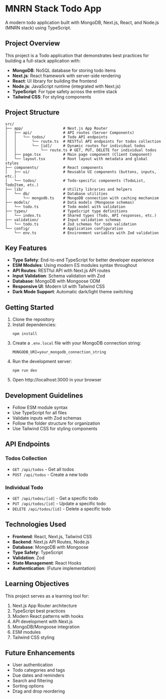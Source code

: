 # MNRN Stack Todo App

A modern todo application built with MongoDB, Next.js, React, and Node.js (MNRN stack) using TypeScript.

## Project Overview

This project is a Todo application that demonstrates best practices for building a full-stack application with:

- **MongoDB**: NoSQL database for storing todo items
- **Next.js**: React framework with server-side rendering
- **React**: UI library for building the frontend
- **Node.js**: JavaScript runtime (integrated with Next.js)
- **TypeScript**: For type safety across the entire stack
- **Tailwind CSS**: For styling components

## Project Structure

```
src/
├── app/                  # Next.js App Router
│   ├── api/              # API routes (Server Components)
│   │   └── todos/        # Todo API endpoints
│   │       └── route.ts  # RESTful API endpoints for todos collection
│   │       └── [id]/     # Dynamic routes for individual todos
│   │           └── route.ts # GET, PUT, DELETE for individual todos
│   ├── page.tsx          # Main page component (Client Component)
│   └── layout.tsx        # Root layout with metadata and global styles
├── components/           # React components
│   ├── ui/               # Reusable UI components (buttons, inputs, etc.)
│   └── todos/            # Todo-specific components (TodoList, TodoItem, etc.)
├── lib/                  # Utility libraries and helpers
│   └── db/               # Database utilities
│       └── mongodb.ts    # MongoDB connection with caching mechanism
├── models/               # Data models (Mongoose schemas)
│   └── todo.ts           # Todo model with validation
├── types/                # TypeScript type definitions
│   └── index.ts          # Shared types (Todo, API responses, etc.)
├── validation/           # Input validation schemas
│   └── todo.ts           # Zod schemas for todo validation
└── config/               # Application configuration
    └── env.ts            # Environment variables with Zod validation
```

## Key Features

- **Type Safety**: End-to-end TypeScript for better developer experience
- **ESM Modules**: Using modern ES modules syntax throughout
- **API Routes**: RESTful API with Next.js API routes
- **Input Validation**: Schema validation with Zod
- **Database**: MongoDB with Mongoose ODM
- **Responsive UI**: Modern UI with Tailwind CSS
- **Dark Mode Support**: Automatic dark/light theme switching

## Getting Started

1. Clone the repository
2. Install dependencies:
   ```
   npm install
   ```
3. Create a `.env.local` file with your MongoDB connection string:
   ```
   MONGODB_URI=your_mongodb_connection_string
   ```
4. Run the development server:
   ```
   npm run dev
   ```
5. Open http://localhost:3000 in your browser

## Development Guidelines

- Follow ESM module syntax
- Use TypeScript for all files
- Validate inputs with Zod schemas
- Follow the folder structure for organization
- Use Tailwind CSS for styling components

## API Endpoints

### Todos Collection

- `GET /api/todos` - Get all todos
- `POST /api/todos` - Create a new todo

### Individual Todo

- `GET /api/todos/[id]` - Get a specific todo
- `PUT /api/todos/[id]` - Update a specific todo
- `DELETE /api/todos/[id]` - Delete a specific todo

## Technologies Used

- **Frontend**: React, Next.js, Tailwind CSS
- **Backend**: Next.js API Routes, Node.js
- **Database**: MongoDB with Mongoose
- **Type Safety**: TypeScript
- **Validation**: Zod
- **State Management**: React Hooks
- **Authentication**: (Future implementation)

## Learning Objectives

This project serves as a learning tool for:

1. Next.js App Router architecture
2. TypeScript best practices
3. Modern React patterns with hooks
4. API development with Next.js
5. MongoDB/Mongoose integration
6. ESM modules
7. Tailwind CSS styling

## Future Enhancements

- User authentication
- Todo categories and tags
- Due dates and reminders
- Search and filtering
- Sorting options
- Drag and drop reordering
